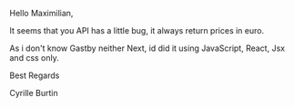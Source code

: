 Hello Maximilian,

It seems that you API has a little bug, it always return prices in euro.

As i don't know Gastby neither Next, id did it using JavaScript, React, Jsx and css only.

Best Regards

Cyrille Burtin
